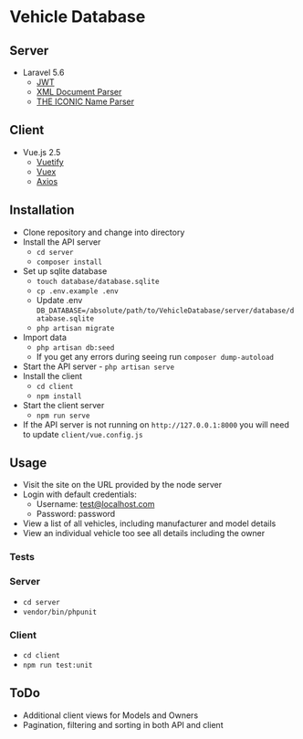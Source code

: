 # Vehicle Database

## Server

- Laravel 5.6
  - [JWT](https://github.com/tymondesigns/jwt-auth)
  - [XML Document Parser](https://github.com/orchestral/parser)
  - [THE ICONIC Name Parser](https://github.com/theiconic/name-parser)

## Client

- Vue.js 2.5
  - [Vuetify](https://vuetifyjs.com/en/)
  - [Vuex](https://vuex.vuejs.org/)
  - [Axios](https://www.axios.com/)

## Installation

- Clone repository and change into directory
- Install the API server
  - `cd server`
  - `composer install`
- Set up sqlite database
  - `touch database/database.sqlite`
  - `cp .env.example .env`
  - Update .env `DB_DATABASE=/absolute/path/to/VehicleDatabase/server/database/database.sqlite`
  - `php artisan migrate`
- Import data
  - `php artisan db:seed`
  - If you get any errors during seeing run `composer dump-autoload`
- Start the API server - `php artisan serve`
- Install the client 
  - `cd client` 
  - `npm install`
- Start the client server 
  - `npm run serve`
- If the API server is not running on `http://127.0.0.1:8000` you will need to update `client/vue.config.js`

## Usage

- Visit the site on the URL provided by the node server
- Login with default credentials:
  - Username: test@localhost.com
  - Password: password
- View a list of all vehicles, including manufacturer and model details
- View an individual vehicle too see all details including the owner

### Tests

### Server

- `cd server`
- `vendor/bin/phpunit`

### Client

- `cd client`
- `npm run test:unit`

## ToDo

- Additional client views for Models and Owners
- Pagination, filtering and sorting in both API and client

